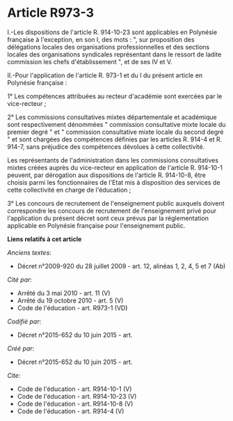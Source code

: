 # Article R973-3

I.-Les dispositions de l'article R. 914-10-23 sont applicables en Polynésie française à l'exception, en son I, des mots : ",
sur proposition des délégations locales des organisations professionnelles et des sections locales des organisations
syndicales représentant dans le ressort de ladite commission les chefs d'établissement ", et de ses IV et V. 

II.-Pour l'application de l'article R. 973-1 et du I du présent article en Polynésie française : 

1° Les compétences attribuées au recteur d'académie sont exercées par le vice-recteur ; 

2° Les commissions consultatives mixtes départementale et académique sont respectivement dénommées " commission consultative
mixte locale du premier degré " et " commission consultative mixte locale du second degré " et sont chargées des compétences
définies par les articles R. 914-4 et R. 914-7, sans préjudice des compétences dévolues à cette collectivité. 

Les représentants de l'administration dans les commissions consultatives mixtes créées auprès du vice-recteur en application
de l'article R. 914-10-1 peuvent, par dérogation aux dispositions de l'article R. 914-10-8, être choisis parmi les
fonctionnaires de l'Etat mis à disposition des services de cette collectivité en charge de l'éducation ; 

3° Les concours de recrutement de l'enseignement public auxquels doivent correspondre les concours de recrutement de
l'enseignement privé pour l'application du présent décret sont ceux prévus par la réglementation applicable en Polynésie
française pour l'enseignement public.

**Liens relatifs à cet article**

_Anciens textes_:

  - Décret n°2009-920 du 28 juillet 2009 - art. 12, alinéas 1, 2, 4, 5 et 7 (Ab)

_Cité par_:

  - Arrêté du 3 mai 2010 - art. 11 (V)
  - Arrêté du 19 octobre 2010 - art. 5 (V)
  - Code de l'éducation - art. R973-1 (VD)

_Codifié par_:

  - Décret n°2015-652 du 10 juin 2015 - art.

_Créé par_:

  - Décret n°2015-652 du 10 juin 2015 - art.

_Cite_:

  - Code de l'éducation - art. R914-10-1 (V)
  - Code de l'éducation - art. R914-10-23 (V)
  - Code de l'éducation - art. R914-10-8 (V)
  - Code de l'éducation - art. R914-4 (V)
